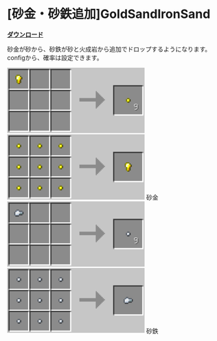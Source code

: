 # [砂金・砂鉄追加]GoldSandIronSand

[**ダウンロード**](https://github.com/eyeq/mod-1.11.2-GoldSandIronSand/releases/download/1.0/1.11.2-GoldSandIronSand-1.0.jar)

砂金が砂から、砂鉄が砂と火成岩から追加でドロップするようになります。  
configから、確率は設定できます。  

<img src="https://github.com/eyeq/mod-1.11.2-GoldSandIronSand/blob/master/screenshots/%E7%A0%82%E9%87%91(Gold%20Dust).png" width="320px">  
<img src="https://github.com/eyeq/mod-1.11.2-GoldSandIronSand/blob/master/screenshots/%E9%87%91%E5%A1%8A(Gold%20Nugget).png" width="320px">  
砂金


<img src="https://github.com/eyeq/mod-1.11.2-GoldSandIronSand/blob/master/screenshots/%E7%A0%82%E9%89%84(Iron%20Sand).png" width="320px">  
<img src="https://github.com/eyeq/mod-1.11.2-GoldSandIronSand/blob/master/screenshots/%E9%89%84%E5%A1%8A(Iron%20Nugget).png" width="320px">  
砂鉄
